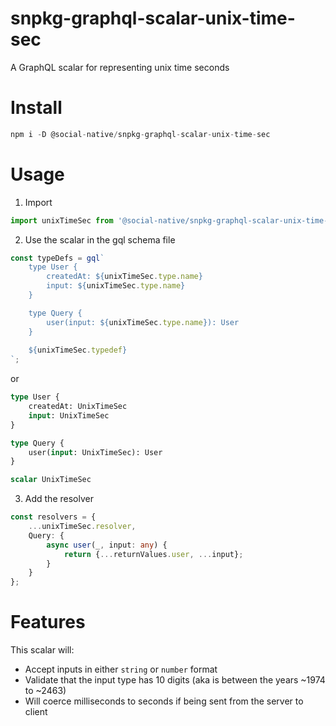 # snpkg-graphql-scalar-unix-time-sec

A GraphQL scalar for representing unix time seconds

# Install

```typescript
npm i -D @social-native/snpkg-graphql-scalar-unix-time-sec
```

# Usage

1. Import

```typescript
import unixTimeSec from '@social-native/snpkg-graphql-scalar-unix-time-sec';
```

2. Use the scalar in the gql schema file

```typescript
const typeDefs = gql`
    type User {
        createdAt: ${unixTimeSec.type.name}
        input: ${unixTimeSec.type.name}
    }

    type Query {
        user(input: ${unixTimeSec.type.name}): User
    }
    
    ${unixTimeSec.typedef}
`;
```

or

```graphql
type User {
    createdAt: UnixTimeSec
    input: UnixTimeSec
}

type Query {
    user(input: UnixTimeSec): User
}

scalar UnixTimeSec
```

3. Add the resolver

```typescript
const resolvers = {
    ...unixTimeSec.resolver,
    Query: {
        async user(_, input: any) {
            return {...returnValues.user, ...input};
        }
    }
};
```

# Features

This scalar will:

-   Accept inputs in either `string` or `number` format
-   Validate that the input type has 10 digits (aka is between the years ~1974 to ~2463)
-   Will coerce milliseconds to seconds if being sent from the server to client
